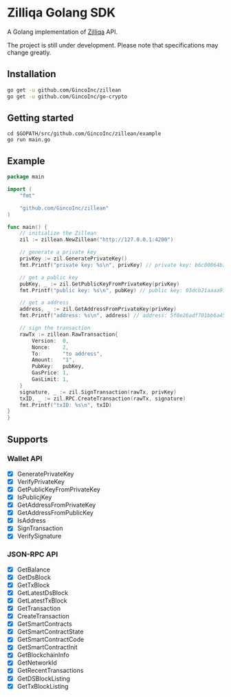 # Zilliqa Golang SDK
A Golang implementation of [Zilliqa](https://github.com/Zilliqa/Zilliqa) API.

The project is still under development. Please note that specifications may change greatly.

## Installation
```sh
go get -u github.com/GincoInc/zillean
go get -u github.com/GincoInc/go-crypto
```

## Getting started

```
cd $GOPATH/src/github.com/GincoInc/zillean/example
go run main.go
```

## Example
```go
package main

import (
	"fmt"

	"github.com/GincoInc/zillean"
)

func main() {
	// initialize the Zillean
	zil := zillean.NewZillean("http://127.0.0.1:4200")

	// generate a private key
	privKey := zil.GeneratePrivateKey()
	fmt.Printf("private key: %s\n", privKey) // private key: b6c00064b10d33c4a9fadb5b473d834b1995f132acdbe4b831ab5343702c174e

	// get a public key
	pubKey, _ := zil.GetPublicKeyFromPrivateKey(privKey)
	fmt.Printf("public key: %s\n", pubKey) // public key: 03dcb21aaaa918f91a708858dc271343b4bee059e53202ce0358b68effa7e64378

	// get a address
	address, _ := zil.GetAddressFromPrivateKey(privKey)
	fmt.Printf("address: %s\n", address) // address: 5f0e26adf701bb6a4535f0485fe3400e6e90c9ae

	// sign the transaction
	rawTx := zillean.RawTransaction{
		Version:  0,
		Nonce:    2,
		To:       "to address",
		Amount:   "1",
		PubKey:   pubKey,
		GasPrice: 1,
		GasLimit: 1,
	}
	signature, _ := zil.SignTransaction(rawTx, privKey)
	txID, _ := zil.RPC.CreateTransaction(rawTx, signature)
	fmt.Printf("txID: %s\n", txID)
}
}
```

## Supports
### Wallet API
- [x] GeneratePrivateKey
- [x] VerifyPrivateKey
- [x] GetPublicKeyFromPrivateKey
- [x] IsPublicjKey
- [x] GetAddressFromPrivateKey
- [x] GetAddressFromPublicKey
- [x] IsAddress
- [x] SignTransaction
- [x] VerifySignature

### JSON-RPC API
- [x] GetBalance
- [x] GetDsBlock
- [x] GetTxBlock
- [x] GetLatestDsBlock
- [x] GetLatestTxBlock
- [x] GetTransaction
- [x] CreateTransaction
- [x] GetSmartContracts
- [x] GetSmartContractState
- [x] GetSmartContractCode
- [x] GetSmartContractInit
- [x] GetBlockchainInfo
- [x] GetNetworkId
- [x] GetRecentTransactions
- [x] GetDSBlockListing 
- [x] GetTxBlockListing 
